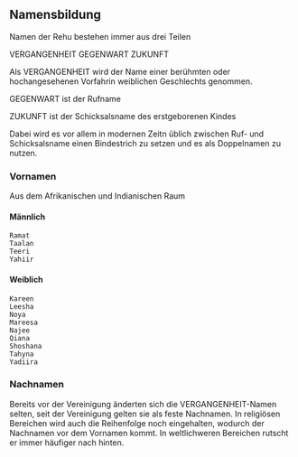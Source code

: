 ## Namensbildung

Namen der Rehu bestehen immer aus drei Teilen

VERGANGENHEIT GEGENWART ZUKUNFT

Als VERGANGENHEIT wird der Name einer berühmten oder hochangesehenen Vorfahrin weiblichen Geschlechts genommen.

GEGENWART ist der Rufname

ZUKUNFT ist der Schicksalsname des erstgeborenen Kindes

Dabei wird es vor allem in modernen Zeitn üblich zwischen Ruf- und Schicksalsname einen Bindestrich zu setzen und es als Doppelnamen zu nutzen.

### Vornamen

Aus dem Afrikanischen und Indianischen Raum

#### Männlich
  
    Ramat
    Taalan
    Teeri
    Yahiir
    
#### Weiblich

    Kareen
    Leesha
    Noya
    Mareesa
    Najee
    Qiana
    Shoshana
    Tahyna
    Yadiira

### Nachnamen

Bereits vor der Vereinigung änderten sich die VERGANGENHEIT-Namen selten, seit der Vereinigung gelten sie als feste Nachnamen. In religiösen Bereichen wird auch die Reihenfolge noch eingehalten, wodurch der Nachnamen vor dem Vornamen kommt. In weltlichweren Bereichen rutscht er immer häufiger nach hinten.

